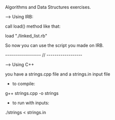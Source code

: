 Algorithms and Data Structures exercises.

--> Using IRB:

call load() method like that:

load "./linked_list.rb"

So now you can use the script you made on IRB.

------------------ // ------------------

--> Using C++

you have a strings.cpp file and a strings.in input file

- to compile:

g++ strings.cpp -o strings

- to run with inputs:

./strings < strings.in